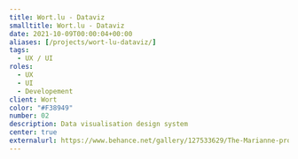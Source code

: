 ```yaml
---
title: Wort.lu - Dataviz
smalltitle: Wort.lu - Dataviz
date: 2021-10-09T00:00:04+00:00
aliases: [/projects/wort-lu-dataviz/]
tags:
  - UX / UI
roles:
  - UX
  - UI
  - Developement
client: Wort
color: "#F38949"
number: 02
description: Data visualisation design system
center: true
externalurl: https://www.behance.net/gallery/127533629/The-Marianne-project-Website
---
```

